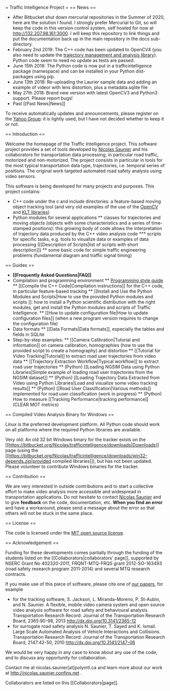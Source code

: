 = Traffic Intelligence Project =
== News ==
* After Bitbucket shut down mercurial repositories in the Summer of 2020, here are the solution I found. I strongly prefer Mercurial to Git, so will keep the code in this version control system, self hosted for now at http://132.207.98.161:3000. I will keep this repository to link things and put the documentation back up in the main repository in the docs sub-directory.
* February 2nd 2019: The C++ code has been updated to OpenCV4 (you also need to update the [trajectory management and analysis library](https://bitbucket.org/trajectories/trajectorymanagementandanalysis)). Python code seem to need no update as tests are passed. 
* June 15th 2018: The Python code is now put in a trafficintelligence package (namespace) and can be installed in your Python dist-packages using pip.
* June 13th 2018: Re-uploading the Laurier sample data and adding an example of videor with lens distortion, plus a metadata.sqlite file
* May 27th 2018: Brand new version with latest OpenCV3 and Python3 support. Please report bugs!
* Past [[Past News|News]]

To receive automatically updates and announcements, please register on the [Yahoo Group](https://groups.yahoo.com/neo/groups/traffic-intelligence): it is lightly used, but I have not decided whether to keep it or not.

== Introduction ==

Welcome the homepage of the Traffic Intelligence project. This software project provides a set of tools developed by [Nicolas Saunier](https://nicolas.saunier.confins.net) and his collaborators for transportation data processing, in particular road traffic, motorized and non-motorized. The project consists in particular in tools for the most typical transportation data type, trajectories, i.e. temporal series of positions. The original work targeted automated road safety analysis using video sensors. 

This software is being developed for many projects and purposes. This project contains:

* C++ code under the c and include directories: a feature-based moving object tracking tool (and very old examples of the use of the [OpenCV](https://opencv.org) and [KLT libraries](https://www.ces.clemson.edu/~stb/klt))
* Python modules for several applications
** classes for trajectories and moving objects (objects with some characteristics and a series of time-stamped positions): this growing body of code allows the interpretation of trajectory data produced by the C++ video analysis code
*** scripts for specific tasks, e.g. tools to visualize data or examples of data processing ([[Description of Scripts|list of scripts with short description]]) 
** some basic code for simple traffic engineering problems (fundamental diagram and traffic signal timing)

== Guides ==

* **[[Frequently Asked Questions|FAQ]]**
* Compilation and programming environment
** [Programming style guide](http://wiki.polymtl.ca/transport/index.php/ProgrammingStyle)
** [[Compile the C++ Code|Compilation instructions]] for the C++ code, in particular feature-based tracking
** [[Install and Use the Python Modules and Scripts|How to use the provided Python modules and scripts
]]: how to install a Python scientific distribution with the right modules, get and install the Python modules and scripts of Traffic Intelligence.
** [[How to update configuration file|How to update configuration files]] (when a new program version requires to change the configuration file)
* Data formats
** [[Data Formats|Data formats]], especially the tables and fields in SQLite
* Step-by-step examples:
** [[Camera Calibration|Tutorial and information]] on camera calibration, homographies (how to use the provided script to create a homography) and distortion
** [[Tutorial for Video Tracking|Tutorial]] to extract road user trajectories from video data
** [[Trajectory Extraction Workflow|Typical workflow]] to extract road user trajectories
** (Python) [[Loading NGSIM Data using Python Libraries|Simple example of loading road user trajectories from the NGSIM dataset]]
** (Python) [[Loading Trajectory Data Extracted from Video using Python Libraries|Load and visualize some video tracking results]]
** (Python) [[Road User Classification|Various methods]] implemented for road user classification (work in progress)
** (Python) How to measure [[Tracking Performance|tracking performance]] (CLEAR MOT metrics)

== Compiled Video Analysis Binary for Windows ==

Linux is the preferred development platform. All Python code should work on all platforms where the required Python libraries are available. 

Very old: An old 32 bit Windows binary for the tracker exists on the [[https://bitbucket.org/Nicolas/trafficintelligence/downloads|Downloads]] page (using the [[https://bitbucket.org/Nicolas/trafficintelligence/downloads/win32-depends.zip|provided compiled libraries]]), but has not been updated. Please volunteer to contribute Windows binaries for the tracker.

== Contribution ==

We are very interested in outside contributions and to start a collective effort to make video analysis more accessible and widespread in transportation applications. Do not hesitate to contact [Nicolas Saunier](https://nicolas.saunier.confins.net) and to give **feedback** on the code, documentation, etc. **When you find an error** and have a workaround, please send a message about the error so that others will not be stuck in the same place. 

== License ==

The code is licensed under the [MIT open source license](http://www.opensource.org/licenses/mit-license).

== Acknowledgement ==

Funding for these developments comes partially through the funding of the students listed on the [[Collaborators|collaborators' page]], supported by NSERC Grant No 402320-2011, FRQNT-MTQ-FRQS grant 2012-SO-163493 (road safety research program 2011-2014) and several MTQ research contracts.

If you make use of this piece of software, please cite one of [our papers](https://nicolas.saunier.confins.net/#publications), for example
* for the tracking software, S. Jackson, L. Miranda-Moreno, P. St-Aubin, and N. Saunier. A flexible, mobile video camera system and open source video analysis software for road safety and behavioural analysis. Transportation Research Record: Journal of the Transportation Research Board, 2365:90-98, 2013 http://dx.doi.org/10.3141/2365-12
* for surrogate road safety analysis N. Saunier, T. Sayed and K. Ismail. Large Scale Automated Analysis of Vehicle Interactions and Collisions. Transportation Research Record: Journal of the Transportation Research Board, 2147:42-50, 2010 http://dx.doi.org/10.3141/2147-06

We would be very happy in any case to know about any use of the code, and to discuss any opportunity for collaboration. 

Contact me at nicolas.saunier[at]polymtl.ca and learn more about our work at http://nicolas.saunier.confins.net .

Collaborators are listed on this [[Collaborators|page]].
